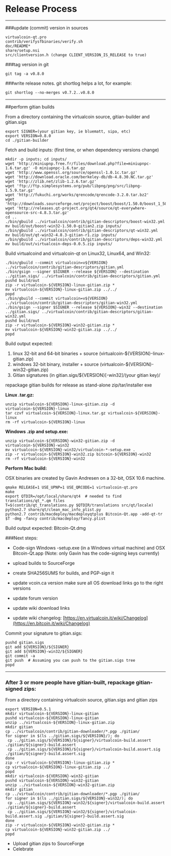 Release Process
====================

* * *

###update (commit) version in sources


	virtualcoin-qt.pro
	contrib/verifysfbinaries/verify.sh
	doc/README*
	share/setup.nsi
	src/clientversion.h (change CLIENT_VERSION_IS_RELEASE to true)

###tag version in git

	git tag -a v0.8.0

###write release notes. git shortlog helps a lot, for example:

	git shortlog --no-merges v0.7.2..v0.8.0

* * *

##perform gitian builds

 From a directory containing the virtualcoin source, gitian-builder and gitian.sigs
  
	export SIGNER=(your gitian key, ie bluematt, sipa, etc)
	export VERSION=0.8.0
	cd ./gitian-builder

 Fetch and build inputs: (first time, or when dependency versions change)

	mkdir -p inputs; cd inputs/
	wget 'http://miniupnp.free.fr/files/download.php?file=miniupnpc-1.6.tar.gz' -O miniupnpc-1.6.tar.gz
	wget 'http://www.openssl.org/source/openssl-1.0.1c.tar.gz'
	wget 'http://download.oracle.com/berkeley-db/db-4.8.30.NC.tar.gz'
	wget 'http://zlib.net/zlib-1.2.6.tar.gz'
	wget 'ftp://ftp.simplesystems.org/pub/libpng/png/src/libpng-1.5.9.tar.gz'
	wget 'http://fukuchi.org/works/qrencode/qrencode-3.2.0.tar.bz2'
	wget 'http://downloads.sourceforge.net/project/boost/boost/1.50.0/boost_1_50_0.tar.bz2'
	wget 'http://releases.qt-project.org/qt4/source/qt-everywhere-opensource-src-4.8.3.tar.gz'
	cd ..
	./bin/gbuild ../virtualcoin/contrib/gitian-descriptors/boost-win32.yml
	mv build/out/boost-win32-1.50.0-gitian2.zip inputs/
	./bin/gbuild ../virtualcoin/contrib/gitian-descriptors/qt-win32.yml
	mv build/out/qt-win32-4.8.3-gitian-r1.zip inputs/
	./bin/gbuild ../virtualcoin/contrib/gitian-descriptors/deps-win32.yml
	mv build/out/virtualcoin-deps-0.0.5.zip inputs/

 Build virtualcoind and virtualcoin-qt on Linux32, Linux64, and Win32:
  
	./bin/gbuild --commit virtualcoin=v${VERSION} ../virtualcoin/contrib/gitian-descriptors/gitian.yml
	./bin/gsign --signer $SIGNER --release ${VERSION} --destination ../gitian.sigs/ ../virtualcoin/contrib/gitian-descriptors/gitian.yml
	pushd build/out
	zip -r virtualcoin-${VERSION}-linux-gitian.zip *
	mv virtualcoin-${VERSION}-linux-gitian.zip ../../
	popd
	./bin/gbuild --commit virtualcoin=v${VERSION} ../virtualcoin/contrib/gitian-descriptors/gitian-win32.yml
	./bin/gsign --signer $SIGNER --release ${VERSION}-win32 --destination ../gitian.sigs/ ../virtualcoin/contrib/gitian-descriptors/gitian-win32.yml
	pushd build/out
	zip -r virtualcoin-${VERSION}-win32-gitian.zip *
	mv virtualcoin-${VERSION}-win32-gitian.zip ../../
	popd

  Build output expected:

  1. linux 32-bit and 64-bit binaries + source (virtualcoin-${VERSION}-linux-gitian.zip)
  2. windows 32-bit binary, installer + source (virtualcoin-${VERSION}-win32-gitian.zip)
  3. Gitian signatures (in gitian.sigs/${VERSION}[-win32]/(your gitian key)/

repackage gitian builds for release as stand-alone zip/tar/installer exe

**Linux .tar.gz:**

	unzip virtualcoin-${VERSION}-linux-gitian.zip -d virtualcoin-${VERSION}-linux
	tar czvf virtualcoin-${VERSION}-linux.tar.gz virtualcoin-${VERSION}-linux
	rm -rf virtualcoin-${VERSION}-linux

**Windows .zip and setup.exe:**

	unzip virtualcoin-${VERSION}-win32-gitian.zip -d virtualcoin-${VERSION}-win32
	mv virtualcoin-${VERSION}-win32/virtualcoin-*-setup.exe .
	zip -r virtualcoin-${VERSION}-win32.zip bitcoin-${VERSION}-win32
	rm -rf virtualcoin-${VERSION}-win32

**Perform Mac build:**

  OSX binaries are created by Gavin Andresen on a 32-bit, OSX 10.6 machine.

	qmake RELEASE=1 USE_UPNP=1 USE_QRCODE=1 virtualcoin-qt.pro
	make
	export QTDIR=/opt/local/share/qt4  # needed to find translations/qt_*.qm files
	T=$(contrib/qt_translations.py $QTDIR/translations src/qt/locale)
	python2.7 share/qt/clean_mac_info_plist.py
	python2.7 contrib/macdeploy/macdeployqtplus Bitcoin-Qt.app -add-qt-tr $T -dmg -fancy contrib/macdeploy/fancy.plist

 Build output expected: Bitcoin-Qt.dmg

###Next steps:

* Code-sign Windows -setup.exe (in a Windows virtual machine) and
  OSX Bitcoin-Qt.app (Note: only Gavin has the code-signing keys currently)

* upload builds to SourceForge

* create SHA256SUMS for builds, and PGP-sign it

* update vcoin.ca version
  make sure all OS download links go to the right versions

* update forum version

* update wiki download links

* update wiki changelog: [https://en.virtualcoin.it/wiki/Changelog](https://en.bitcoin.it/wiki/Changelog)

Commit your signature to gitian.sigs:

	pushd gitian.sigs
	git add ${VERSION}/${SIGNER}
	git add ${VERSION}-win32/${SIGNER}
	git commit -a
	git push  # Assuming you can push to the gitian.sigs tree
	popd

-------------------------------------------------------------------------

### After 3 or more people have gitian-built, repackage gitian-signed zips:

From a directory containing virtualcoin source, gitian.sigs and gitian zips

	export VERSION=0.5.1
	mkdir virtualcoin-${VERSION}-linux-gitian
	pushd virtualcoin-${VERSION}-linux-gitian
	unzip ../virtualcoin-${VERSION}-linux-gitian.zip
	mkdir gitian
	cp ../virtualcoin/contrib/gitian-downloader/*.pgp ./gitian/
	for signer in $(ls ../gitian.sigs/${VERSION}/); do
	 cp ../gitian.sigs/${VERSION}/${signer}/virtualcoin-build.assert ./gitian/${signer}-build.assert
	 cp ../gitian.sigs/${VERSION}/${signer}/virtualcoin-build.assert.sig ./gitian/${signer}-build.assert.sig
	done
	zip -r virtualcoin-${VERSION}-linux-gitian.zip *
	cp virtualcoin-${VERSION}-linux-gitian.zip ../
	popd
	mkdir virtualcoin-${VERSION}-win32-gitian
	pushd virtualcoin-${VERSION}-win32-gitian
	unzip ../virtualcoin-${VERSION}-win32-gitian.zip
	mkdir gitian
	cp ../virtualcoin/contrib/gitian-downloader/*.pgp ./gitian/
	for signer in $(ls ../gitian.sigs/${VERSION}-win32/); do
	 cp ../gitian.sigs/${VERSION}-win32/${signer}/virtualcoin-build.assert ./gitian/${signer}-build.assert
	 cp ../gitian.sigs/${VERSION}-win32/${signer}/virtualcoin-build.assert.sig ./gitian/${signer}-build.assert.sig
	done
	zip -r virtualcoin-${VERSION}-win32-gitian.zip *
	cp virtualcoin-${VERSION}-win32-gitian.zip ../
	popd

- Upload gitian zips to SourceForge
- Celebrate 
